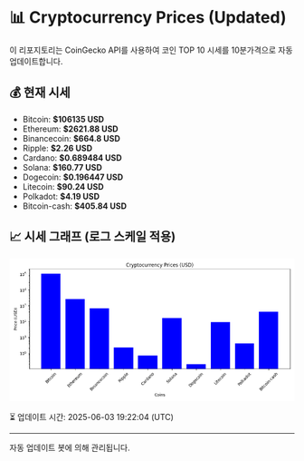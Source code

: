 
# 📊 Cryptocurrency Prices (Updated)

이 리포지토리는 CoinGecko API를 사용하여 코인 TOP 10 시세를 10분가격으로 자동 업데이트합니다.

## 💰 현재 시세
- Bitcoin: **$106135 USD**
- Ethereum: **$2621.88 USD**
- Binancecoin: **$664.8 USD**
- Ripple: **$2.26 USD**
- Cardano: **$0.689484 USD**
- Solana: **$160.77 USD**
- Dogecoin: **$0.196447 USD**
- Litecoin: **$90.24 USD**
- Polkadot: **$4.19 USD**
- Bitcoin-cash: **$405.84 USD**

## 📈 시세 그래프 (로그 스케일 적용)
![Crypto Prices](crypto_prices.png)

⏳ 업데이트 시간: 2025-06-03 19:22:04 (UTC)

---
자동 업데이트 봇에 의해 관리됩니다.
